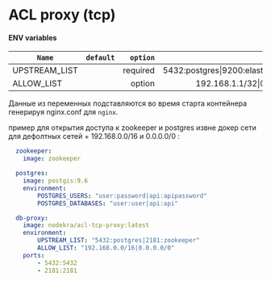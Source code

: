 # ACL proxy (tcp)


#### ENV variables


| `Name`        | `default`      | `option`| `example`|
| ------------- |-------------:|-------------:|-------------:| 
|UPSTREAM_LIST | |required| 5432:postgres\|9200:elasticsearch|
|ALLOW_LIST| |option|192.168.1.1/32\|0.0.0.0/0|


Данные из переменных подставляются во время старта контейнера генерируя nginx.conf для `nginx`.

пример для открытия доступа к zookeeper и postgres извне докер сети для дефолтных сетей + 192.168.0.0/16 и 0.0.0.0/0 :

```yaml
  zookeeper:
    image: zookeeper

  postgres:
    image: postgis:9.6
    environment:
        POSTGRES_USERS: "user:password|api:apipassword"
        POSTGRES_DATABASES: "user:user|api:api"

  db-proxy:
    image: nodekra/acl-tcp-proxy:latest
    environment: 
        UPSTREAM_LIST: "5432:postgres|2181:zookeeper"
        ALLOW_LIST: "192.168.0.0/16|0.0.0.0/0"
    ports:
        - 5432:5432
        - 2181:2181

```
